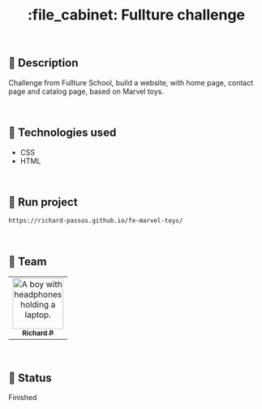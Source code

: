 <h1 align="center">:file_cabinet: Fullture challenge</h1>

<br>

## :memo: Description
Challenge from Fullture School, build a website, with home page, contact page and catalog page, based on Marvel toys.

<br>

## :wrench: Technologies used
* CSS
* HTML

<br>

## :rocket: Run project
```
https://richard-passos.github.io/fe-marvel-toys/
```

<br>

## :handshake: Team
<table>
  <tr>
    <td align="center">
      <a href="https://github.com/Richard-Passos">
        <img src="https://img.freepik.com/vetores-premium/desenho-de-desenho-animado-de-um-programador_29937-8176.jpg" width="100px;" alt="A boy with headphones holding a laptop."/><br>
        <sub>
          <b>Richard P</b>
        </sub>
      </a>
    </td>
  </tr>
</table>

<br>

## :dart: Status
Finished
